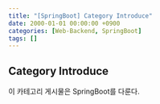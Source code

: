 ```yaml
---
title: "[SpringBoot] Category Introduce"
date: 2000-01-01 00:00:00 +0900
categories: [Web-Backend, SpringBoot]
tags: []
---
```


## Category Introduce

이 카테고리 게시물은 SpringBoot를 다룬다.